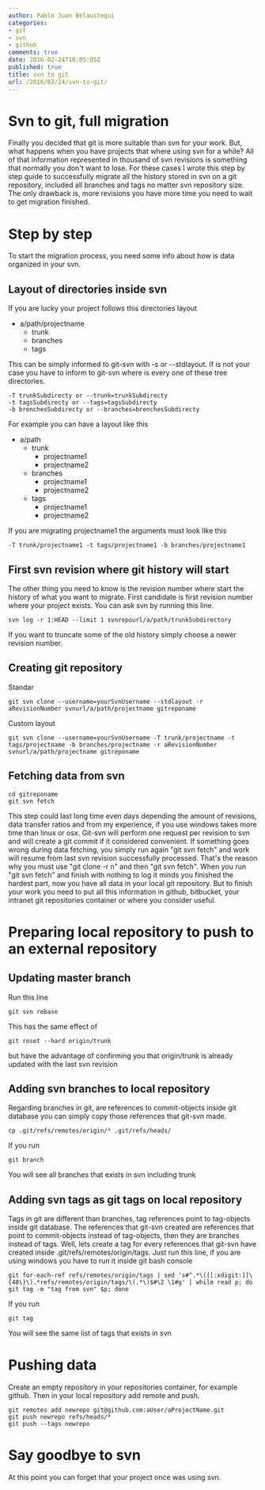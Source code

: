 ```yaml
---
author: Pablo Juan Belaustegui
categories:
- git
- svn
- github
comments: true
date: 2016-02-24T10:05:05Z
published: true
title: svn to git
url: /2016/02/24/svn-to-git/
---
```


# Svn to git, full migration

Finally you decided that git is more suitable than svn for your work. But, what happens when you have projects that where using svn for a while?
All of that information represented in thousand of svn revisions is something that normally you don't want to lose. For these cases I wrote this step by step guide to successfully migrate all the history stored in svn on a git repository, included all branches and tags no matter svn repository size. The only drawback is, more revisions you have more time you need to wait to get migration finished.
 <!--more-->
# Step by step

To start the migration process, you need some info about how is data organized in your svn.

## Layout of directories inside svn

If you are lucky your project follows this directories layout

- a/path/projectname
	- trunk
	- branches
	- tags

This can be simply informed to git-svn with -s or --stdlayout. If is not your case you have to inform to git-svn where is every one of these tree directories.
```
-T trunkSubdirecty or --trunk=trunkSubdirecty
-t tagsSubdirecty or --tags=tagsSubdirecty
-b brenchesSubdirecty or --branches=brenchesSubdirecty
```

For example you can have a layout like this

- a/path
	- trunk
		- projectname1
		- projectname2
	- branches
		- projectname1
		- projectname2
	- tags
		- projectname1
		- projectname2

If you are migrating projectname1 the arguments must look like this
```
-T trunk/projectname1 -t tags/projectname1 -b branches/projectname1
```

## First svn revision where git history will start

The other thing you need to know is the revision number where start the history of what you want to migrate. First candidate is first revision number where your project exists. You can ask svn by running this line.
```
svn log -r 1:HEAD --limit 1 svnrepourl/a/path/trunkSubdirectory
```
If you want to truncate some of the old history simply choose a newer revision number.

## Creating git repository

Standar
```
git svn clone --username=yourSvnUsername --stdlayout -r aRevisionNumber svnurl/a/path/projectname gitreponame
```
Custom layout
```
git svn clone --username=yourSvnUsername -T trunk/projectname -t tags/projectname -b branches/projectname -r aRevisionNumber svnurl/a/path/projectname gitreponame
```

## Fetching data from svn

```
cd gitreponame
git svn fetch
```
This step could last long time even days depending the amount of revisions, data transfer ratios and from my experience, if you use windows takes more time than linux or osx. Git-svn will perform one request per revision to svn and will create a git commit if it considered convenient. If something goes wrong during data fetching, you simply run again "git svn fetch" and work will resume from last svn revision successfully processed. That's the reason why you must use "git clone -r n" and then "git svn fetch".
When you run "git svn fetch" and finish with nothing to log it minds you finished the hardest part, now you have all data in your local git repository. But to finish your work you need to put all this information in github, bitbucket, your intranet git repositories container or where you consider useful.

# Preparing local repository to push to an external repository

## Updating master branch

Run this line
```
git svn rebase
```
This has the same effect of
```
git reset --hard origin/trunk
```
but have the advantage of confirming you that origin/trunk is already updated with the last svn revision

## Adding svn branches to local repository

Regarding branches in git, are references to commit-objects inside git database you can simply copy those references that git-svn made.
```
cp .git/refs/remotes/origin/* .git/refs/heads/
```
If you run
```
git branch
```
You will see all branches that exists in svn including trunk

## Adding svn tags as git tags on local repository

Tags in git are different than branches, tag references point to tag-objects inside git database. The references that git-svn created are references that point to commit-objects instead of tag-objects, then they are branches instead of tags. Well, lets create a tag for every references that git-svn have created inside .git/refs/remotes/origin/tags.
Just run this line, if you are using windows you have to run it inside git bash console
```
git for-each-ref refs/remotes/origin/tags | sed 's#^.*\([[:xdigit:]]\{40\}\).*refs/remotes/origin/tags/\(.*\)$#\2 \1#g' | while read p; do git tag -m "tag from svn" $p; done
```
If you run
```
git tag
```
You will see the same list of tags that exists in svn

# Pushing data

Create an empty repository in your repositories container, for example github. Then in your local repository add remote and push.
```
git remotes add newrepo git@github.com:aUser/aProjectName.git
git push newrepo refs/heads/*
git push --tags newrepo
```

# Say goodbye to svn

At this point you can forget that your project once was using svn.

